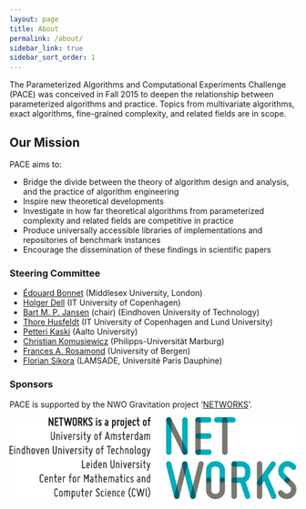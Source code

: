 ```yaml
---
layout: page
title: About
permalink: /about/
sidebar_link: true
sidebar_sort_order: 1
---
```


The Parameterized Algorithms and Computational Experiments Challenge (PACE) was
conceived in Fall 2015 to deepen the relationship between parameterized algorithms and
practice.
Topics from multivariate algorithms, exact algorithms, fine-grained complexity, and related fields are in scope.

## Our Mission

PACE aims to:

- Bridge the divide between the theory of algorithm design and analysis, and the practice
of algorithm engineering
- Inspire new theoretical developments
- Investigate in how far theoretical algorithms from parameterized complexity and related fields are competitive in practice
- Produce universally accessible libraries of implementations and repositories of benchmark instances
- Encourage the dissemination of these findings in scientific papers

### Steering Committee

- [Édouard Bonnet](http://www.lamsade.dauphine.fr/~bonnet/) (Middlesex University, London)
- [Holger Dell](https://holgerdell.com) (IT University of Copenhagen)
- [Bart M. P. Jansen](https://www.win.tue.nl/~bjansen/) (chair) (Eindhoven University of Technology)
- [Thore Husfeldt](http://thorehusfeldt.com/) (IT University of Copenhagen and Lund University)
- [Petteri Kaski](https://users.ics.aalto.fi/pkaski/) (Aalto University)
- [Christian Komusiewicz](http://users.minet.uni-jena.de/~komusiewicz/) (Philipps-Universität Marburg)
- [Frances A. Rosamond](http://www.cdu.edu.au/engit/staff-profiles/frances-rosamond) (University of Bergen)
- [Florian Sikora](http://www.lamsade.dauphine.fr/~sikora/) (LAMSADE, Université Paris Dauphine)

### Sponsors

PACE is supported by the NWO Gravitation project ‘[NETWORKS](http://thenetworkcenter.nl/)’.

![NETWORKS Logo](/assets/img/networks-logopartners-lang-rgb-1000px.jpg)

